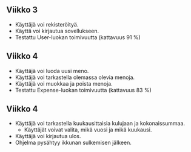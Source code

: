 ## Viikko 3

- Käyttäjä voi rekisteröityä.
- Käyttä voi kirjautua sovellukseen.
- Testattu User-luokan toimivuutta (kattavuus 91 %)

## Viikko 4

- Käyttäjä voi luoda uusi meno.
- Käyttäjä voi tarkastella olemassa olevia menoja.
- Käyttäjä voi muokkaa ja poista menoja.
- Testattu Expense-luokan toimivuutta (kattavuus 83 %)

## Viikko 4

- Käyttäjä voi tarkastella kuukausittaisia ​​kulujaan ja kokonaissummaa.
    - Käyttäjät voivat valita, mikä vuosi ja mikä kuukausi.
- Käyttäjä voi kirjautua ulos.
- Ohjelma pysähtyy ikkunan sulkemisen jälkeen.
